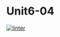 # Unit6-04
[![linter](https://github.com/Samantha-Nguyen/Unit6-04/workflows/linter/badge.svg)](https://github.com/marketplace/actions/super-linter)
